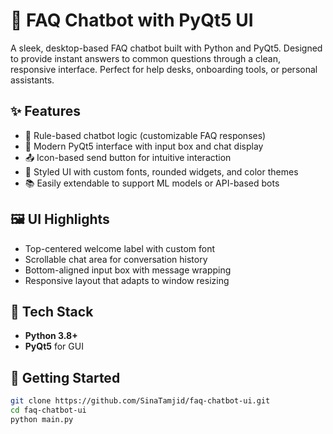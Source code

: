 # 🤖 FAQ Chatbot with PyQt5 UI

A sleek, desktop-based FAQ chatbot built with Python and PyQt5. Designed to provide instant answers to common questions through a clean, responsive interface. Perfect for help desks, onboarding tools, or personal assistants.

## ✨ Features

- 🧠 Rule-based chatbot logic (customizable FAQ responses)
- 💬 Modern PyQt5 interface with input box and chat display
- 📤 Icon-based send button for intuitive interaction
- 🎨 Styled UI with custom fonts, rounded widgets, and color themes
- 📚 Easily extendable to support ML models or API-based bots

## 🖼️ UI Highlights

- Top-centered welcome label with custom font
- Scrollable chat area for conversation history
- Bottom-aligned input box with message wrapping
- Responsive layout that adapts to window resizing

## 🔧 Tech Stack

- **Python 3.8+**
- **PyQt5** for GUI

## 🚀 Getting Started

```bash
git clone https://github.com/SinaTamjid/faq-chatbot-ui.git
cd faq-chatbot-ui
python main.py

